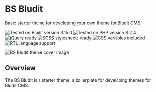 # BS Bludit

Basic starter theme for developing your own theme for Bludit CMS.

![Tested on Bludit version 3.15.0](https://img.shields.io/badge/Bludit-3.15.0-e6522c.svg?style=flat-square "Tested on Bludit version 3.15.0")
![Tested on PHP version 8.2.4](https://img.shields.io/badge/PHP-8.2.4-8892bf.svg?style=flat-square "Tested on PHP version 8.2.4")
![jQuery ready](https://img.shields.io/badge/jQuery-Ready-0769ad.svg?style=flat-square "jQuery ready to use")
![SCSS stylesheets ready](https://img.shields.io/badge/SCSS-Ready-bf4080.svg?style=flat-square "SCSS stylesheets ready")
![CSS variables included](https://img.shields.io/badge/CSS-Variables-1769a5.svg?style=flat-square "CSS variables included")
![RTL language support](https://img.shields.io/badge/RTL-Ready-00aa00.svg?style=flat-square "RTL language support")

![BS Bludit theme cover image](https://github.com/ControlledChaos/bs-bludit/raw/main/cover.jpg)

## Overview

The BS Bludit is a starter theme, a boilerplate for developing themes for Bludit CMS.
